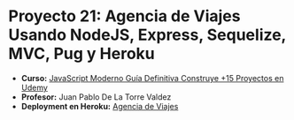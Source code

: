 # Proyecto 21: Agencia de Viajes Usando NodeJS, Express, Sequelize, MVC, Pug y Heroku
- **Curso:** [JavaScript Moderno Guía Definitiva Construye +15 Proyectos en Udemy](https://www.udemy.com/course/javascript-moderno-guia-definitiva-construye-10-proyectos/)
- **Profesor:** Juan Pablo De La Torre Valdez
- **Deployment en Heroku:** [Agencia de Viajes](https://jsmoderno2022-aprendiendonode.herokuapp.com)
